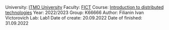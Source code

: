 University: [ITMO University](https://itmo.ru/ru/)
Faculty: [FICT](https://fict.itmo.ru)
Course: [Introduction to distributed technologies](https://github.com/itmo-ict-faculty/introduction-to-distributed-technologies)
Year: 2022/2023
Group: K66666
Author: Filianin Ivan Victorovich
Lab: Lab1
Date of create: 20.09.2022
Date of finished: 31.09.2022
